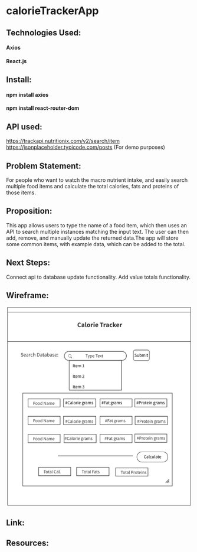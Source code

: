 # calorieTrackerApp

## Technologies Used:
#### Axios 
#### React.js

## Install:
#### npm install axios
#### npm install react-router-dom

## API used:
https://trackapi.nutritionix.com/v2/search/item
https://jsonplaceholder.typicode.com/posts (For demo purposes)

## Problem Statement:
For people who want to watch the macro nutrient intake, and easily search multiple food items and calculate the total calories, fats and proteins of those items. 

## Proposition:
This app allows users to type the name of a food item, which then uses an API to search 
multiple instances matching the input text. The user can then add, remove, and manually update the returned data.The app will store some common items, with example data, which can be added to the total.

## Next Steps:
Connect api to database update functionality.
Add value totals functionality.


## Wireframe:
![Home Page](/Wireframe/Home.png)

## Link:

## Resources:

